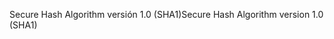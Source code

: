 <span data-ttu-id="b84d6-101">Secure Hash Algorithm versión 1.0 (SHA1)</span><span class="sxs-lookup"><span data-stu-id="b84d6-101">Secure Hash Algorithm version 1.0 (SHA1)</span></span>